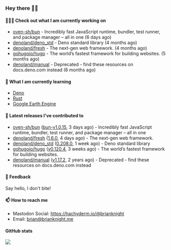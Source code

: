 ### Hey there 👋🏻

#### 👷🏻‍♂️ Check out what I am currently working on

- [oven-sh/bun](https://github.com/oven-sh/bun) - Incredibly fast JavaScript runtime, bundler, test runner, and package manager – all in one (6 days ago)
- [denoland/deno_std](https://github.com/denoland/deno_std) - Deno standard library (4 months ago)
- [denoland/fresh](https://github.com/denoland/fresh) - The next-gen web framework. (4 months ago)
- [gohugoio/hugo](https://github.com/gohugoio/hugo) - The world’s fastest framework for building websites. (5 months ago)
- [denoland/manual](https://github.com/denoland/manual) - Deprecated - find these resources on docs.deno.com instead (6 months ago)

#### 🌱 What I am currently learning
- [Deno](https://deno.land/)
- [Rust](https://www.rust-lang.org/)
- [Google Earth Engine](https://earthengine.google.com/)

#### 🔭 Latest releases I've contributed to

- [oven-sh/bun](https://github.com/oven-sh/bun) ([bun-v1.0.15](https://github.com/oven-sh/bun/releases/tag/bun-v1.0.15), 3 days ago) - Incredibly fast JavaScript runtime, bundler, test runner, and package manager – all in one
- [denoland/fresh](https://github.com/denoland/fresh) ([1.6.0](https://github.com/denoland/fresh/releases/tag/1.6.0), 4 days ago) - The next-gen web framework.
- [denoland/deno_std](https://github.com/denoland/deno_std) ([0.208.0](https://github.com/denoland/deno_std/releases/tag/0.208.0), 1 week ago) - Deno standard library
- [gohugoio/hugo](https://github.com/gohugoio/hugo) ([v0.120.4](https://github.com/gohugoio/hugo/releases/tag/v0.120.4), 3 weeks ago) - The world’s fastest framework for building websites.
- [denoland/manual](https://github.com/denoland/manual) ([v1.17.2](https://github.com/denoland/manual/releases/tag/v1.17.2), 2 years ago) - Deprecated - find these resources on docs.deno.com instead

#### 💬 Feedback

Say hello, I don't bite!

#### 📫 How to reach me

- Mastodon Social: <a rel="me" href="https://hachyderm.io/@brianknight">https://hachyderm.io/@brianknight</a>
- Email: brian@brianknight.me

#### GitHub stats

![](https://github-profile-summary-cards.vercel.app/api/cards/profile-details?username=brianknight10&theme=github)